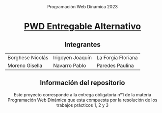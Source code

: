 <div align="center">
Programación Web Dinámica 2023

# <a href="http://localhost/PWD_Entregable_Alternativo/">PWD Entregable Alternativo</a>

## Integrantes

<table>
    <tr>
        <td>Borghese Nicolás</td>
        <td>Irigoyen Joaquín</td>
        <td>La Forgia Floriana</td>
    </tr>
    <tr>
        <td>Moreno Gisella</td>
        <td>Navarro Pablo</td>
        <td>Paredes Paulina</td>
    </tr>
</table>

## Información del repositorio

Este proyecto corresponde a la entrega obligatoria n°1 de la materia Programación Web Dinámica que esta compuesta por la resolución de los trabajos prácticos 1, 2 y 3

</div>




